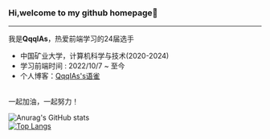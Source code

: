 ### Hi,welcome to my github homepage👋

---
我是**QqqIAs**，热爱前端学习的24届选手
- 中国矿业大学，计算机科学与技术(2020-2024)
- 学习前端时间 : 2022/10/7 ~ 至今
- 个人博客：<a href="https://www.yuque.com/future_dream">QqqIAs's语雀</a>
<br>
一起加油，一起努力！




![Anurag's GitHub stats](https://github-readme-stats.vercel.app/api?username=QqqIAs&show_icons=true&theme=merko)
<br>
[![Top Langs](https://github-readme-stats.vercel.app/api/top-langs/?username=QqqIAs&layout=compact)](https://github.com/anuraghazra/github-readme-stats)
